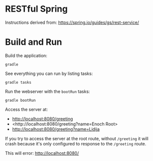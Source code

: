 # RESTful Spring
Instructions derived from: <https://spring.io/guides/gs/rest-service/>

# Build and Run

Build the application:

```
gradle
```

See everything you can run by listing tasks:

```
gradle tasks
```

Run the webserver with the `bootRun` tasks:

```
gradle bootRun
```

Access the server at:

* <http://localhost:8080/greeting>
* <http://localhost:8080/greeting?name=Enoch Root>
* <http://localhost:8080/greeting?name=Lidija>

If you try to access the server at the root route,
without `/greeting` it will crash because it's only
configured to response to the `/greeting` route.

This will error: <http://localhost:8080/>
